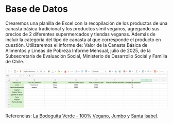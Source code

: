# Base de Datos
Crearemos una planilla de Excel con la recopilación de los productos de una canasta básica tradicional y los productos símil veganos, agregando sus precios de 2 diferentes supermercados y tiendas veganas. Además de incluir la categoría del tipo de canasta al que corresponde el producto en cuestión. Utilizaremos el informe de: Valor de la Canasta Básica de Alimentos y Líneas de Pobreza Informe Mensual, julio de 2025, de la Subsecretaría de Evaluación Social, Ministerio de Desarrollo Social y Familia de Chile.

![alt text](/planilla.png) 

Referencias: [La Bodeguita Verde - 100% Vegano](https://labodeguitaverde.cl/), [Jumbo](https://www.jumbo.cl/?srsltid=AfmBOopFrgfvAvkMhtuSvIiwr7uz_1J2uWiwn6YUzP2jBeJEFkvqN_0F) y [Santa Isabel](https://www.santaisabel.cl/?srsltid=AfmBOopG8aWGEXcvAnI_m-Iz9g66RD6pQGpOcS0bIJ4HOJyEtdutYlSp).
